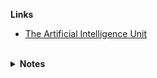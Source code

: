 **Links**

* [The Artificial Intelligence Unit](https://github.com/theartificialintelligenceunit)

<br>

<details><summary><b>Notes</b></summary>
  <img src="graph.png" width="65%" height="65%" alt="State Machine"/>
</details>

<br>
<br>

<br>
<br>

<br>
<br>

<br>
<br>

<!--
<details><summary><b>Notes</b></summary>
  
<h3>BACKEND</h3>
Thus far:
<ul>
  <li>configurations: For modelling, etc.</li>
  <li>iac: Infrastructure as code scripts.</li>
</ul>

<h3>STATE MACHINES</h3>
Include:
<ul>
  <li><b>references</b>: [on demand]<br>For decoding within-data identification codes, e.g., health board codes, etc.</li>
  <li><b>raw</b>: [weekly]<br>Once a week it retrieves the latest [version of] raw counts of weekly accident & emergency attendance numbers.  It saves an appropriate structure.</li>
  <li><b>futures | parts</b>: [weekly]<br>Forecasting</li>
</ul>
</details>
-->


